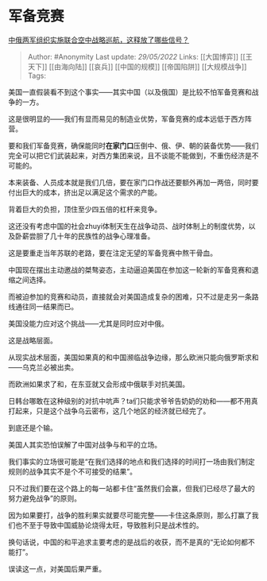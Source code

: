 # 军备竞赛
[中俄两军组织实施联合空中战略巡航，这释放了哪些信号？](https://www.zhihu.com/question/534374967/answer/2500090239)

> Author: #Anonymity 
Last update: *29/05/2022* 
Links: [[大国博弈]] [[王天下]] [[由海向陆]] [[哀兵]] [[中国的规模]] [[帝国陷阱]] [[大规模战争]]
Tags: 

美国一直假装看不到这个事实——其实中国（以及俄国）是比较不怕军备竞赛和战争的一方。

这是很明显的——我们有显而易见的制造业优势，军备竞赛的成本远低于西方阵营。

要和我们军备竞赛，确保能同时**在家门口**压倒中、俄、伊、朝的装备优势——我们完全可以把它们武装起来，对西方集团来说，且不谈能不能做到，不重伤经济是不可能的。

本来装备、人员成本就是我们几倍，要在家门口作战还要额外再加一两倍，同时要付出巨大的成本，挤出足以满足这个需求的产能。

背着巨大的负担，顶住至少四五倍的杠杆来竞争。

这还没有考虑中国的社会zhuyi体制天生在战争动员、战时体制上的制度优势，以及卧薪尝胆了几十年的民族性的战争心理准备。

这是要重走当年苏联的老路，要在注定无望的军备竞赛中熬干骨血。

  

中国现在摆出主动邀战的桀骜姿态，主动逼迫美国在参加这一轮新的军备竞赛和退缩之间选择。

而被迫参加的竞赛和动员，直接就会对美国造成复杂的困难，只不过是走另一条路线通往同一结果而已。

美国没能力应对这个挑战——尤其是同时应对中俄。

这是战略层面。

从现实战术层面，美国如果真的和中国濒临战争边缘，那么欧洲只能向俄罗斯求和——乌克兰必被出卖。

而欧洲如果求了和，在东亚就又会形成中俄联手对抗美国。

日韩台哪敢在这种级别的对抗中吭声？ta们只能求爷爷告奶奶的劝和——都不用真打起来，只是这个战争乌云密布，这几个地区的经济就已经完了。

到底还是个输。

  

美国人其实恐怕误解了中国对战争与和平的立场。

我们事实的立场很可能是“在我们选择的地点和我们选择的时间打一场由我们制定规则的战争其实不是个不可接受的结果”。

只不过我们要在这个路上的每一站都卡住“虽然我们会赢，但我们已经尽了最大的努力避免战争”的原则。

因为如果要打，战争的胜利果实就要尽可能完整——卡住这条原则，那么打赢了我们也不至于导致中国威胁论烧得太旺，导致胜利只是战术性的。

换句话说，中国的和平追求主要考虑的是战后的收获，而不是真的“无论如何都不能打”。

  

误读这一点，对美国后果严重。